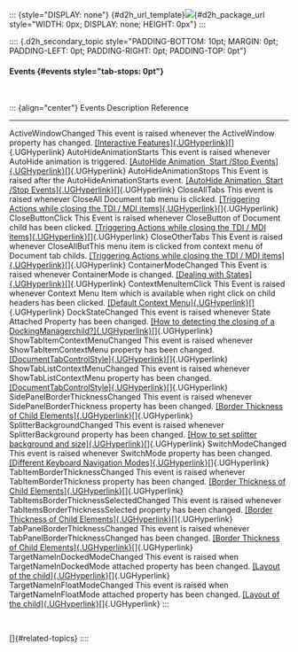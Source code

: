 ::: {style="DISPLAY: none"}
[](ms-xhelp:///?Id=d2h_url_template){#d2h_url_template}![](!package_url!){#d2h_package_url style="WIDTH: 0px; DISPLAY: none; HEIGHT: 0px"}
:::

:::: {.d2h_secondary_topic style="PADDING-BOTTOM: 10pt; MARGIN: 0pt; PADDING-LEFT: 0pt; PADDING-RIGHT: 0pt; PADDING-TOP: 0pt"}
#### Events {#events style="tab-stops: 0pt"}

 

::: {align="center"}
  Events                                   Description                                                                                                              Reference
  ---------------------------------------- ------------------------------------------------------------------------------------------------------------------------ ------------------------------------------------------------------------------------------------------------------------------------------------
  ActiveWindowChanged                      This event is raised whenever the ActiveWindow property has changed.                                                     [[Interactive Features]{.UGHyperlink}](ms-xhelp:///?Id=6ba27249-bfb3-42fd-912d-18988d20491f)[]{.UGHyperlink}
  AutoHideAnimationStarts                  This event is raised whenever AutoHide animation is triggered.                                                           [[AutoHide Animation  Start /Stop Events]{.UGHyperlink}](ms-xhelp:///?Id=9595db5d-9ce1-46e7-93db-87a08a461b0b)[]{.UGHyperlink}
  AutoHideAnimationStops                   This Event is raised after the AutoHideAnimationStarts event.                                                            [[AutoHide Animation  Start /Stop Events]{.UGHyperlink}](ms-xhelp:///?Id=9595db5d-9ce1-46e7-93db-87a08a461b0b)[]{.UGHyperlink}
  CloseAllTabs                             This event is raised whenever CloseAll Document tab menu is clicked.                                                     [[Triggering Actions while closing the TDI / MDI items]{.UGHyperlink}](ms-xhelp:///?Id=13237e36-aac3-4730-8cf2-7f4bf90734d5)[]{.UGHyperlink}
  CloseButtonClick                         This Event is raised whenever CloseButton of Document child has been clicked.                                            [[Triggering Actions while closing the TDI / MDI items]{.UGHyperlink}](ms-xhelp:///?Id=13237e36-aac3-4730-8cf2-7f4bf90734d5)[]{.UGHyperlink}
  CloseOtherTabs                           This Event is raised whenever CloseAllButThis menu item is clicked from context menu of Document tab childs.             [[Triggering Actions while closing the TDI / MDI items]{.UGHyperlink}](ms-xhelp:///?Id=13237e36-aac3-4730-8cf2-7f4bf90734d5)[]{.UGHyperlink}
  ContainerModeChanged                     This Event is raised whenever ContainerMode is changed.                                                                  [[Dealing with States]{.UGHyperlink}](ms-xhelp:///?Id=5ff18338-2f26-4cdc-94d4-1b1ce31f9f5a)[]{.UGHyperlink}
  ContextMenuItemClick                     This Event is raised whenever Context Menu Item which is available when right click on child headers has been clicked.   [[Default Context Menu]{.UGHyperlink}](ms-xhelp:///?Id=019e5eae-0a82-4383-bd86-6caa393bb7c8)[]{.UGHyperlink}
  DockStateChanged                         This event is raised whenever State Attached Property has been changed.                                                  [[How to detecting the closing of a DockingManagerchild?]{.UGHyperlink}](ms-xhelp:///?Id=4dc43809-1baa-4563-9d49-0e870cf6fdc6)[]{.UGHyperlink}
  ShowTabItemContextMenuChanged            This event is raised whenever ShowTabItemContextMenu property has been changed.                                          [[DocumentTabControlStyle]{.UGHyperlink}](ms-xhelp:///?Id=fb0478d5-cef1-47a2-885f-328caeff73e5)[]{.UGHyperlink}
  ShowTabListContextMenuChanged            This event is raised whenever ShowTabListContextMenu property has been changed.                                          [[DocumentTabControlStyle]{.UGHyperlink}](ms-xhelp:///?Id=fb0478d5-cef1-47a2-885f-328caeff73e5)[]{.UGHyperlink}
  SidePanelBorderThicknessChanged          This event is raised whenever SidePanelBorderThickness property has been changed.                                        [[Border Thickness of Child Elements]{.UGHyperlink}](ms-xhelp:///?Id=fd92a661-fbc5-45ac-a250-c07dac9b533e)[]{.UGHyperlink}
  SplitterBackgroundChanged                This event is raised whenever SplitterBackground property has been changed.                                              [[How to set splitter background and size]{.UGHyperlink}](ms-xhelp:///?Id=9e6678c6-bffa-4c34-929e-0e7552793b26)[]{.UGHyperlink}
  SwitchModeChanged                        This event is raised whenever SwitchMode property has been changed.                                                      [[Different Keyboard Navigation Modes]{.UGHyperlink}](ms-xhelp:///?Id=0084ede0-77ef-41ab-8134-c4885caa1c22)[]{.UGHyperlink}
  TabItemBorderThicknessChanged            This event is raised whenever TabItemBorderThickness property has been changed.                                          [[Border Thickness of Child Elements]{.UGHyperlink}](ms-xhelp:///?Id=fd92a661-fbc5-45ac-a250-c07dac9b533e)[]{.UGHyperlink}
  TabItemsBorderThicknessSelectedChanged   This event is raised whenever TabItemsBorderThicknessSelected property has been changed.                                 [[Border Thickness of Child Elements]{.UGHyperlink}](ms-xhelp:///?Id=fd92a661-fbc5-45ac-a250-c07dac9b533e)[]{.UGHyperlink}
  TabPanelBorderThicknessChanged           This event is raised whenever TabPanelBorderThicknessChanged has been changed.                                           [[Border Thickness of Child Elements]{.UGHyperlink}](ms-xhelp:///?Id=fd92a661-fbc5-45ac-a250-c07dac9b533e)[]{.UGHyperlink}
  TargetNameInDockedModeChanged            This event is raised when TargetNameInDockedMode attached property has been changed.                                     [[Layout of the child]{.UGHyperlink}](ms-xhelp:///?Id=0b556dc5-d85e-48dc-b08b-0d8f5a85661a)[]{.UGHyperlink}
  TargetNameInFloatModeChanged             This event is raised when TargetNameInFloatMode attached property has been changed.                                      [[Layout of the child]{.UGHyperlink}](ms-xhelp:///?Id=0b556dc5-d85e-48dc-b08b-0d8f5a85661a)[]{.UGHyperlink}
:::

 

[]{#related-topics}
::::
